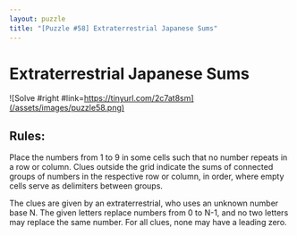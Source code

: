 ```yaml
---
layout: puzzle
title: "[Puzzle #58] Extraterrestrial Japanese Sums"
---
```


# Extraterrestrial Japanese Sums

![Solve #right #link=https://tinyurl.com/2c7at8sm](/assets/images/puzzle58.png)

## Rules:

Place the numbers from 1 to 9 in some cells such that no number repeats in a row or column. Clues outside the grid indicate the sums of connected groups of numbers in the respective row or column, in order, where empty cells serve as delimiters between groups.

The clues are given by an extraterrestrial, who uses an unknown number base N. The given letters replace numbers from 0 to N-1, and no two letters may replace the same number. For all clues, none may have a leading zero. 
